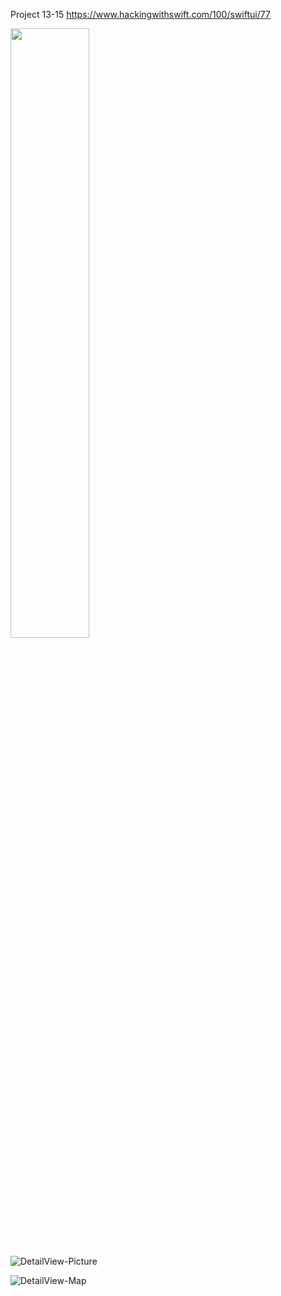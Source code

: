 Project 13-15 https://www.hackingwithswift.com/100/swiftui/77

<img src="https://github.com/brusherr/iMeet-Day-77/assets/83429507/b33d84e4-580a-4be5-8613-f71dac6c4a9e" width=50% height=50%>

![DetailView-Picture](https://github.com/brusherr/iMeet-Day-77/assets/83429507/6f3e353e-6909-405e-9e9b-fad2f8becb5e|width=450)

![DetailView-Map](https://github.com/brusherr/iMeet-Day-77/assets/83429507/569bcde8-7706-4ed9-a816-d8eabe4691cd)
